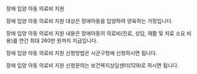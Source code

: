 장애 입양 아동 의료비 지원

장애 입양 아동 의료비 지원 대상은 장애아동을 입양하여 양육하는 가정입니다.

장애 입양 아동 의료비 지원 내용은 장애아동의 의료비(진료, 상담, 재활 및 치료 소요 비용)를 연간 최대 260만 원까지 지급입니다. 

장애 입양 아동 의료비 지원 신청방법은 시군구청에 신청하시면 됩니다.

장애 입양 아동 의료비 지원 신청문의는 보건복지상담센터(129)로 하시면 됩니다.